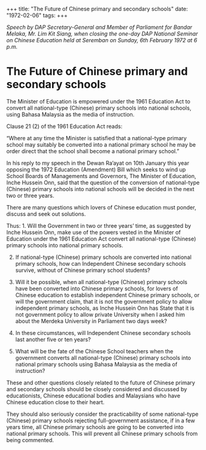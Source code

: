 +++ 
title: "The Future of Chinese primary and secondary schools"
date: "1972-02-06"
tags:
+++

_Speech by DAP Secretary-General and Member of Parliament for Bandar Melaka, Mr. Lim Kit Siang, when closing the one-day DAP National Seminar on Chinese Education held at Seremban on Sunday, 6th February 1972 at 6 p.m._								

# The Future of Chinese primary and secondary schools

The Minister of Education is empowered under the 1961 Education Act to convert all national-type (Chinese) primary schools into national schools, using Bahasa Malaysia as the media of instruction.

Clause 21 (2) of the 1961 Education Act reads:

“Where at any time the Minister is satisfied that a national-type primary school may suitably be converted into a national primary school he may be order direct that the school shall become a national primary school.”</u>

In his reply to my speech in the Dewan Ra’ayat on 10th January this year opposing the 1972 Education (Amendment) Bill which seeks to wind up School Boards of Managements and Governors, The Minister of Education, Inche Hussein Onn, said that the question of the conversion of national-type (Chinese) primary schools into national schools will be decided in the next two or three years.

There are many questions which lovers of Chinese education must ponder, discuss and seek out solutions.

Thus: 1. Will the Government in two or three years’ time, as suggested by Inche Hussein Onn, make use of the powers vested in the Minister of Education under the 1961 Education Act convert all national-type (Chinese) primary schools into national primary schools.

2.  If national-type (Chinese) primary schools are converted into national primary schools, how can Independent Chinese secondary schools survive, without of Chinese primary school students?

1.	Will it be possible, when all national-type (Chinese) primary schools have been converted into Chinese primary schools, for lovers of Chinese education to establish independent Chinese primary schools, or will the government claim, that it is not the government policy to allow independent primary schools, as Inche Hussein Onn has State that it is not government policy to allow private University when I asked him about the Merdeka University in Parliament two days week?

2.	In these circumstances, will Independent Chinese secondary schools last another five or ten years?


3.	What will be the fate of the Chinese School teachers when the government converts all national-type (Chinese) primary schools into national primary schools using Bahasa Malaysia as the media of instruction?

These and other questions closely related to the future of Chinese primary and secondary schools should be closely considered and discussed by educationists, Chinese educational bodies and Malaysians who have Chinese education close to their heart.

They should also seriously consider the practicability of some national-type (Chinese) primary schools rejecting full-government assistance, if in a few years time, all Chinese primary schools are going to be converted into national primary schools. This will prevent all Chinese primary schools from being commented.
 
